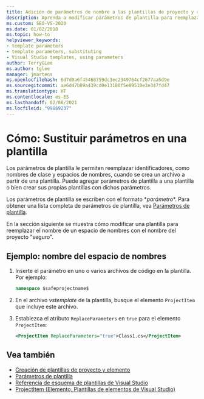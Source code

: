 ```yaml
---
title: Adición de parámetros de nombre a las plantillas de proyecto y de elemento
description: Aprenda a modificar parámetros de plantilla para reemplazar identificadores como nombres de clase y espacios de nombres.
ms.custom: SEO-VS-2020
ms.date: 01/02/2018
ms.topic: how-to
helpviewer_keywords:
- template parameters
- template parameters, substituting
- Visual Studio templates, using parameters
author: TerryGLee
ms.author: tglee
manager: jmartens
ms.openlocfilehash: 6d7d0a6f45468759dc3ec2349764cf2677aa5d9e
ms.sourcegitcommit: ae6d47b09a439cd0e13180f5e89510e3e347fd47
ms.translationtype: HT
ms.contentlocale: es-ES
ms.lasthandoff: 02/08/2021
ms.locfileid: "99869237"
---
```

# <a name="how-to-substitute-parameters-in-a-template"></a>Cómo: Sustituir parámetros en una plantilla

Los parámetros de plantilla le permiten reemplazar identificadores, como nombres de clase y espacios de nombres, cuando se crea un archivo a partir de una plantilla. Puede agregar parámetros de plantilla a una plantilla o bien crear sus propias plantillas con dichos parámetros.

Los parámetros de plantilla se escriben con el formato $*parámetro*$. Para obtener una lista completa de parámetros de plantilla, vea [Parámetros de plantilla](../ide/template-parameters.md).

En la sección siguiente se muestra cómo modificar una plantilla para reemplazar el nombre de un espacio de nombres con el nombre del proyecto "seguro".

## <a name="example---namespace-name"></a>Ejemplo: nombre del espacio de nombres

1. Inserte el parámetro en uno o varios archivos de código en la plantilla. Por ejemplo:

    ```csharp
    namespace $safeprojectname$
    ```

1. En el archivo *vstemplate* de la plantilla, busque el elemento `ProjectItem` que incluye este archivo.

1. Establezca el atributo `ReplaceParameters` en `true` para el elemento `ProjectItem`:

    ```xml
    <ProjectItem ReplaceParameters="true">Class1.cs</ProjectItem>
    ```

## <a name="see-also"></a>Vea también

- [Creación de plantillas de proyecto y elemento](../ide/creating-project-and-item-templates.md)
- [Parámetros de plantilla](../ide/template-parameters.md)
- [Referencia de esquema de plantillas de Visual Studio](../extensibility/visual-studio-template-schema-reference.md)
- [ProjectItem (Elemento, Plantillas de elementos de Visual Studio)](../extensibility/projectitem-element-visual-studio-item-templates.md)
